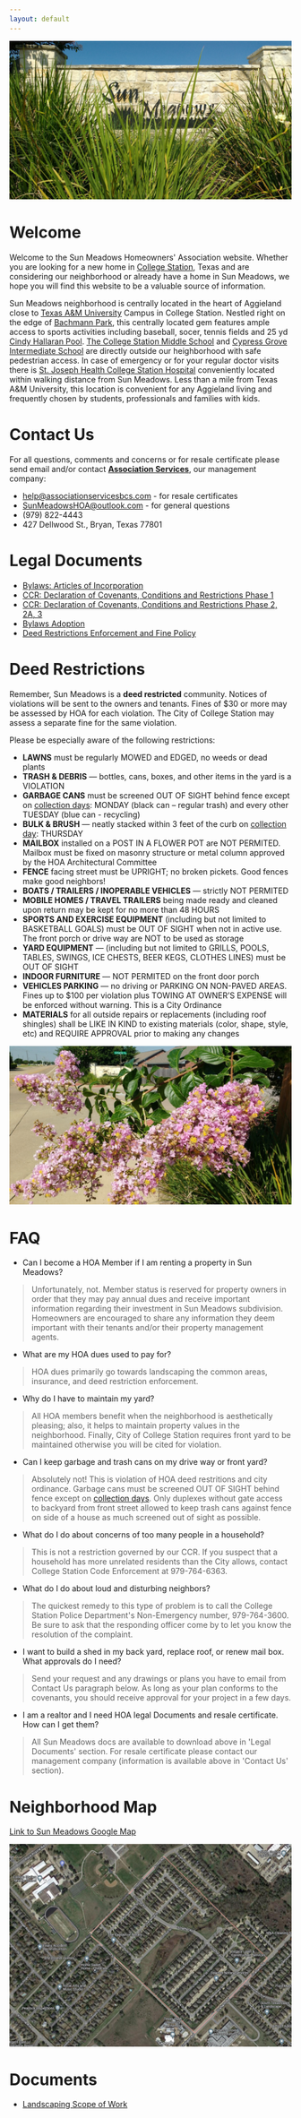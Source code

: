 ```yaml
---
layout: default
---
```


![Sun Meadows Picture](/pics/IMG_20160608_100321412_1800.jpg)

<!--- # Announcement 

**Sun Meadows HOA Annual Meeting will take place at 6:30pm on Thursday June 23rd at Fire Station 3 (1900 Barron Rd, College Station, TX 77845). This is our first post-COVID meeting. Homeowners are encouraged to attend!**
--->

# Welcome

Welcome to the Sun Meadows Homeowners' Association website. Whether you are looking for a new home in [College Station](https://www.cstx.gov/), Texas and are considering our neighborhood or already have a home in Sun Meadows, we hope you will find this website to be a valuable source of information.

Sun Meadows neighborhood is centrally located in the heart of Aggieland close to [Texas A&M University](https://www.tamu.edu/) Campus in College Station. Nestled right on the edge of [Bachmann Park](https://visit.cstx.gov/listing/brian-bachmann-community-park-(southwood-athletic-park)/727/), this centrally located gem features ample access to sports activities including baseball, socer, tennis fields and 25 yd [Cindy Hallaran Pool](https://visit.cstx.gov/listing/cindy-hallaran-pool/392/). [The College Station Middle School](https://csms.csisd.org/) and [Cypress Grove Intermediate School](https://cg.csisd.org/) are directly outside our heighborhood with safe pedestrian access. In case of emergency or for your regular doctor visits there is [St. Joseph Health College Station Hospital](https://stjoseph.stlukeshealth.org/locations/chi-st-joseph-health-college-station-hospital) conveniently located within walking distance from Sun Meadows. Less than a mile from Texas A&M University, this location is convenient for any Aggieland living and frequently chosen by students, professionals and families with kids.

# Contact Us

For all questions, comments and concerns or for resale certificate please send email and/or contact [**Association Services**](https://associationservicesbcs.com), our management company:

 - [help@associationservicesbcs.com](mailto:help@associationservicesbcs.com) - for resale certificates
 - [SunMeadowsHOA@outlook.com](mailto:SunMeadowsHOA@outlook.com) - for general questions
 - (979) 822-4443
 - 427 Dellwood St., Bryan, Texas 77801

# Legal Documents
 - [Bylaws: Articles of Incorporation](/docs/SunMeadows_Bylaws.pdf)
 - [CCR: Declaration of Covenants, Conditions and Restrictions Phase 1](/docs/SunMeadows_CCR_Phase1.pdf)
 - [CCR: Declaration of Covenants, Conditions and Restrictions Phase 2, 2A, 3](/docs/SunMeadows_CCR_Phase2-3.pdf)
 - [Bylaws Adoption](/docs/SunMeadows_Bylaws_Adoption_2016-10-12.pdf)
 - [Deed Restrictions Enforcement and Fine Policy](/docs/SunMeadows_Deed_Restrictions_Enforcement_and_Fine_Policy.pdf)

# Deed Restrictions

Remember, Sun Meadows is a **deed restricted** community. Notices of violations will be sent to the owners and tenants. Fines of $30 or more may be assessed by HOA for each violation. The City of College Station may assess a separate fine for the same violation.

Please be especially aware of the following restrictions:
 - **LAWNS** must be regularly MOWED and EDGED, no weeds or dead plants
 - **TRASH & DEBRIS** — bottles, cans, boxes, and other items in the yard is a VIOLATION
 - **GARBAGE CANS** must be screened OUT OF SIGHT behind fence except on [collection days](https://www.cstx.gov/departments___city_hall/publicworks/solid_waste_recycling/collection_schedule): MONDAY (black can – regular trash) and every other TUESDAY (blue can - recycling)
 - **BULK & BRUSH** — neatly stacked within 3 feet of the curb on [collection day](https://www.cstx.gov/departments___city_hall/publicworks/solid_waste_recycling/collection_schedule): THURSDAY
 - **MAILBOX** installed on a POST IN A FLOWER POT are NOT PERMITED. Mailbox must be fixed on masonry structure or metal column approved by the HOA Architectural Committee
 - **FENCE** facing street must be UPRIGHT; no broken pickets. Good fences make good neighbors!
 - **BOATS / TRAILERS / INOPERABLE VEHICLES** — strictly NOT PERMITED
 - **MOBILE HOMES / TRAVEL TRAILERS** being made ready and cleaned upon return may be kept for no more than 48 HOURS
 - **SPORTS AND EXERCISE EQUIPMENT** (including but not limited to BASKETBALL GOALS) must be OUT OF SIGHT when not in active use. The front porch or drive way are NOT to be used as storage
 - **YARD EQUIPMENT** — (including but not limited to GRILLS, POOLS, TABLES, SWINGS, ICE CHESTS, BEER KEGS, CLOTHES LINES) must be OUT OF SIGHT
 - **INDOOR FURNITURE** — NOT PERMITED on the front door porch
 - **VEHICLES PARKING** — no driving or PARKING ON NON-PAVED AREAS. Fines up to $100 per violation plus TOWING AT OWNER’S EXPENSE will be enforced without warning. This is a City Ordinance
 - **MATERIALS** for all outside repairs or replacements (including roof shingles) shall be LIKE IN KIND to existing materials (color, shape, style, etc) and REQUIRE APPROVAL prior to making any changes

![Sun Meadows Picture](/pics/IMG_20160608_100202506.jpg)

# FAQ

 - Can I become a HOA Member if I am renting a property in Sun Meadows?
 > Unfortunately, not. Member status is reserved for property owners in order that they may pay annual dues and receive important information regarding their investment in Sun Meadows subdivision. Homeowners are encouraged to share any information they deem important with their tenants and/or their property management agents.
 - What are my HOA dues used to pay for?
 > HOA dues primarily go towards landscaping the common areas, insurance, and deed restriction enforcement.
 - Why do I have to maintain my yard?
 > All HOA members benefit when the neighborhood is aesthetically pleasing; also, it helps to maintain property values in the neighborhood. Finally, City of College Station requires front yard to be maintained otherwise you will be cited for violation.
 - Can I keep garbage and trash cans on my drive way or front yard?
 > Absolutely not! This is violation of HOA deed restritions and city ordinance. Garbage cans must be screened OUT OF SIGHT behind fence except on [collection days](https://www.cstx.gov/departments___city_hall/publicworks/solid_waste_recycling/collection_schedule). Only duplexes without gate access to backyard from front street allowed to keep trash cans against fence on side of a house as much screened out of sight as possible.
 - What do I do about concerns of too many people in a household?
 > This is not a restriction governed by our CCR.  If you suspect that a household has more unrelated residents than the City allows, contact College Station Code Enforcement at 979-764-6363.
 - What do I do about loud and disturbing neighbors?
 > The quickest remedy to this type of problem is to call the College Station Police Department's Non-Emergency number, 979-764-3600.  Be sure to ask that the responding officer come by to let you know the resolution of the complaint.
 - I want to build a shed in my back yard, replace roof, or renew mail box. What approvals do I need?
 > Send your request and any drawings or plans you have to email from Contact Us paragraph below.  As long as your plan conforms to the covenants, you should receive approval for your project in a few days.
  - I am a realtor and I need HOA legal Documents and resale certificate. How can I get them?
  > All Sun Meadows docs are available to download above in 'Legal Documents' section. For resale certificate please contact our management company (information is available above in 'Contact Us' section).

# Neighborhood Map

[Link to Sun Meadows Google Map](https://www.google.com/maps/place/Sun+Meadows,+College+Station,+TX+77845)

![Sun Meadows Map](/pics/SunMeadows_Map_2022.png)

# Documents

 - [Landscaping Scope of Work](/docs/SunMeadows_LandscapingScopeOfWork36_2022-05-31.pdf)
